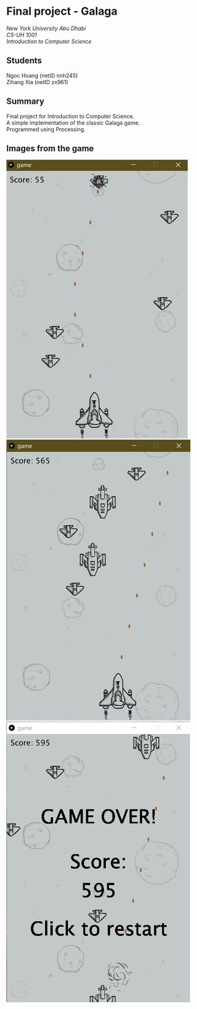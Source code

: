 # Final project - Galaga
*New York University Abu Dhabi*<br />
*CS-UH 1001*<br />
*Introduction to Computer Science*<br />
## Students
Ngoc Hoang (netID nnh245)\
Zihang Xia (netID zx961)
## Summary
Final project for Introduction to Computer Science. \
A simple implementation of the classic Galaga game. \
Programmed using Processing.
## Images from the game
<img src="/images/game_1.png" alt="Image1"/>
<img src="/images/game_2.png" alt="Image2"/>
<img src="/images/game_3.png" alt="Image3"/>
